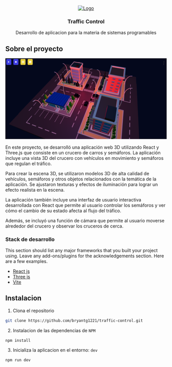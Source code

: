 
<!-- PROJECT LOGO -->
<br />
<p align="center">
  <a href="https://github.com/ZTStudios">
    <img src="https://avatars.githubusercontent.com/u/100622460?s=200&v=4" alt="Logo" width="80" height="80">
  </a>

  <h3 align="center">Traffic Control</h3>

  <p align="center">
    Desarrollo de aplicacion para la materia de sistemas programables
    <br />
  </p>
</p>

<!-- ABOUT THE PROJECT -->
## Sobre el proyecto
<p align="center">
  <img src="./src/assets/Preview.png" alt="preview">
</p>

En este proyecto, se desarrolló una aplicación web 3D utilizando React y Three.js que consiste en un crucero de carros y semáforos. La aplicación incluye una vista 3D del crucero con vehículos en movimiento y semáforos que regulan el tráfico.

Para crear la escena 3D, se utilizaron modelos 3D de alta calidad de vehículos, semáforos y otros objetos relacionados con la temática de la aplicación. Se ajustaron texturas y efectos de iluminación para lograr un efecto realista en la escena.

La aplicación también incluye una interfaz de usuario interactiva desarrollada con React que permite al usuario controlar los semáforos y ver cómo el cambio de su estado afecta al flujo del tráfico.

Además, se incluyó una función de cámara que permite al usuario moverse alrededor del crucero y observar los cruceros de cerca.

### Stack de desarrollo
This section should list any major frameworks that you built your project using. Leave any add-ons/plugins for the acknowledgements section. Here are a few examples.
* [React js](https://getbootstrap.com)
* [Three js](https://jquery.com)
* [Vite](https://laravel.com)



## Instalacion

1. Clona el repositorio
```sh
git clone https://github.com/bryantg1221/traffic-control.git
```
2. Instalacion de las dependencias de `NPM`
```sh
npm install
```
3. Inicializa la aplicacion en el entorno: `dev`
```sh
npm run dev
```
